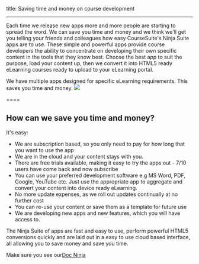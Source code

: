 title: Saving time and money on course development

----

Each time we release new apps more and more people are starting to spread the word. We can save you time and money and we think we'll get you telling your friends and colleagues how easy CourseSuite's Ninja Suite apps are to use. These simple and powerful apps provide course developers the ability to concentrate on developing their own specific content in the tools that they know best. Choose the best app to suit the purpose, load your content up, then we convert it into HTML5 ready eLearning courses ready to upload to your eLearning portal.

We have multiple apps designed for specific eLearning requirements. This saves you time and money. 
<a href="https://elearningindustry.com/?s=coursesuite" target="_blank"> 
	<img src="https://i.imgur.com/GPTg7kn.jpg" style="max-width:80%">
</a>

====

## How can we save you time and money?
It's easy:
* We are subscription based, so you only need to pay for how long that you want to use the app
* We are in the cloud and your content stays with you.
* There are free trials available, making it easy to try the apps out - 7/10 users have come back and now subscribe
* You can use your preferred development software e.g MS Word, PDF, Google, YouTube etc. Just use the appropriate app to aggregate and convert your content into device ready eLearning.
* No more update expenses, as we roll out updates continually at no further cost
* You can re-use your content or save them as a template for future use
* We are developing new apps and new features, which you will have access to.

The Ninja Suite of apps are fast and easy to use, perform powerful HTML5 conversions quickly and are laid out in a easy to use cloud based interface, all allowing you to save money and save you time.

Make sure you see our[Doc Ninja](https://www.coursesuite.ninja/home/docninja) 